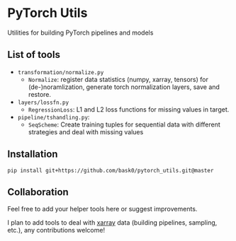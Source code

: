 # PyTorch Utils

Utilities for building PyTorch pipelines and models

## List of tools

* `transformation/normalize.py`
  * `Normalize`: register data statistics (numpy, xarray, tensors) for (de-)noramlization, generate torch
    normalization layers, save and restore.
* `layers/lossfn.py`
  * `RegressionLoss`: L1 and L2 loss functions for missing values in target.
* `pipeline/tshandling.py`:
  * `SeqScheme`: Create training tuples for sequential data with different strategies and deal with missing values

## Installation

`pip install git+https://github.com/bask0/pytorch_utils.git@master`

## Collaboration

Feel free to add your helper tools here or suggest improvements.

I plan to add tools to deal with [xarray](https://xarray.pydata.org/en/stable/) data (building pipelines, sampling,
etc.), any contributions welcome!

